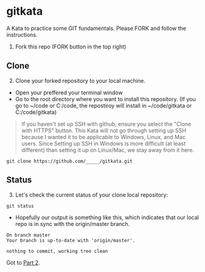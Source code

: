 # gitkata
A Kata to practice some GIT fundamentals. Please FORK and follow the instructions. 
1. Fork this repo (FORK button in the top right)

## Clone
2. Clone your forked repository to your local machine. 
- Open your preffered your terminal window 
- Go to the root directory where you want to install this repository. (If you go to ~/code or C:/code, the repostiroy will install in ~/code/gitkata or C:/code/gitkata)
> If you haven't set up SSH with github, ensure you select the "Clone with HTTPS" button. This Kata will not go through setting up SSH because I wanted it to be applicable to Windows, Linux, and Mac users. Since Setting up SSH in Windows is more difficult (at least different) than setting it up on Linux/Mac, we stay away from it here.
```
git clone https://github.com/_____/gitkata.git
```

## Status
3. Let's check the current status of your clone local repository:
```
git status
```
- Hopefully our output is something like this, which indicates that our local repo is in sync with the origin/master branch.
```
On branch master
Your branch is up-to-date with 'origin/master'.

nothing to commit, working tree clean
```

Got to [Part 2](steps/part2.md).